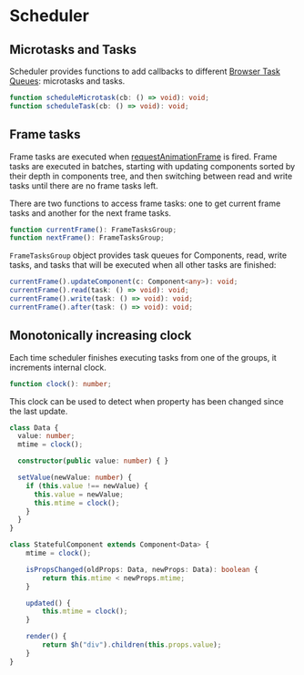 # Scheduler

## Microtasks and Tasks

Scheduler provides functions to add callbacks to different
[Browser Task Queues](https://html.spec.whatwg.org/multipage/webappapis.html#task-queue): microtasks and tasks.

```ts
function scheduleMicrotask(cb: () => void): void;
function scheduleTask(cb: () => void): void;
```

## Frame tasks

Frame tasks are executed when
[requestAnimationFrame](https://developer.mozilla.org/en-US/docs/Web/API/window/requestAnimationFrame) is fired. Frame
tasks are executed in batches, starting with updating components sorted by their depth in components tree, and then
switching between read and write tasks until there are no frame tasks left.

There are two functions to access frame tasks: one to get current frame tasks and another for the next frame tasks.

```ts
function currentFrame(): FrameTasksGroup;
function nextFrame(): FrameTasksGroup;
```

`FrameTasksGroup` object provides task queues for Components, read, write tasks, and tasks that will be executed when
all other tasks are finished:

```ts
currentFrame().updateComponent(c: Component<any>): void;
currentFrame().read(task: () => void): void;
currentFrame().write(task: () => void): void;
currentFrame().after(task: () => void): void;
```

## Monotonically increasing clock

Each time scheduler finishes executing tasks from one of the groups, it increments internal clock.

```ts
function clock(): number;
```

This clock can be used to detect when property has been changed since the last update.

```ts
class Data {
  value: number;
  mtime = clock();

  constructor(public value: number) { }

  setValue(newValue: number) {
    if (this.value !== newValue) {
      this.value = newValue;
      this.mtime = clock();
    }
  }
}

class StatefulComponent extends Component<Data> {
    mtime = clock();

    isPropsChanged(oldProps: Data, newProps: Data): boolean {
        return this.mtime < newProps.mtime;
    }

    updated() {
        this.mtime = clock();
    }

    render() {
        return $h("div").children(this.props.value);
    }
}
```
